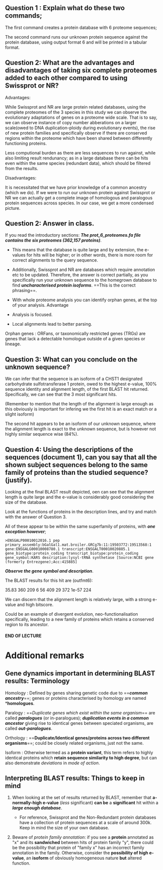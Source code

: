 ## Question 1 : Explain what do these two commands;

The first command creates a protein database with 6 proteome sequences;

The second command runs our unknown protein sequence against the protein database, using output format 6 and will be printed in a tabular format.

## Question 2: What are the advantages and disadvantages of taking six complete proteomes added to each other compared to using Swissprot or NR?

Advantages: 

While Swissprot and NR are large protein related databases, using the complete proteomes of the 3 species in this study we can observe the evolutionary adaptations of genes on a proteome wide scale. That is to say, we can observe instance of copy number abberations on a larger scale(owed to DNA duplication-ploidy during evolutionary events), the rise of new protein families and specifically observe if there are conserved regions within the proteome which have been shared between differently functioning proteins.

Less computional burden as there are less sequences to run against, while also limiting result rendunancy; as in a large database there can be hits even within the same species (redundant data), which should be filtered from the results.

Disadvantages: 

It is necessitated that we have prior knowledge of a common ancestry (which we do). If we were to run our unknown protein against Swissprot or NR we can actually get a complete image of homologous and paralogous protein sequences across species. In our case, we get a more condensed picture.

## Question 2: Answer in class.

If you read the introductory sections: ***The prot_6_proteomes.fa file contains the six proteomes (362,157 proteins)***.

- This means that the database is quite large and by extension, the e-values for hits will be higher; or in other words, there is more room for correct alignments to the query sequence.

- Additionally, Swissprot and NR are databases which require annotation etc to be updated. Therefore, the answer is correct partially, as you specifically run your unknown sequence to the homegrown database to find ***uncharacterised protein isoforms***. ==This is the correct phrasing==.

- With whole proteome analysis you can identify orphan genes, at the top of your analysis. Advantage

- Analysis is focused. 

- Local alignments lead to better parsing. 

Orphan genes
: ORFans, or taxonomically restricted genes (TRGs) are genes that lack a detectable homologue outside of a given species or lineage.

## Question 3: What can you conclude on the unknown sequence?

We can infer that the sequence is an isoform of a CHST1 designated carbohydrate sulfotransferase 1 protein, owed to the highest e-value, 100% sequence identity and alignment length, of the first BLAST hit returned. Specifically, we can see that the 3 most significant hits.

(Remember to mention that the length of the alignment is large enough as this obviously is important for infering we the first hit is an exact match or a slight isoform)

The second hit appears to be an isoform of our unknown sequence, where the alignment length is exact to the unknown sequence, but is however not highly similar sequence wise (84%).

## Question 4: Using the descriptions of the sequences (document 1), can you say that all the shown subject sequences belong to the same family of proteins than the studied sequence? (justify).

Looking at the final BLAST result depicted, oen can see that the alignment length is quite large and the e-value is considerably good considering the size of the database.

Look at the functions of proteins in the description lines, and try and match with the answer of Question 3.

All of these appear to be within the same superfamily of proteins, with ***one exception however***;

`>ENSGALP00010012016.1 pep primary_assembly:bGalGal1.mat.broiler.GRCg7b:11:19503772:19513568:1 gene:ENSGALG00010008780.1 transcript:ENSGALT00010020885.1 gene_biotype:protein_coding transcript_biotype:protein_coding gene_symbol:KARS description:lysyl-tRNA synthetase [Source:NCBI gene (formerly Entrezgene);Acc:415885]`

***Observe the gene symbol and description***.

The BLAST results for this hit are (outfmt6):

35.83 360 209 6 56 409 29 372 1e-57 224

We can discern that the alignment length is relatively large, with a strong e-value and high bitscore.

Could be an example of divergent evolution, neo-functionalisation specifically, leading to a new family of proteins which retains a conserved region to its ancestor. 

#### END OF LECTURE

# Additional remarks

## Gene dynamics important in determining BLAST results: Terminology

Homology
: Defined by genes sharing genetic code due to ==***common ancestry***==; genes or proteins characterised by homology are named ***homologues**.

Paralogy
: ==*Duplicate genes which exist within the same organism*== are called ***paralogues*** (or in-paralogues); ***duplication events in a common ancestor*** giving rise to identical genes between speciated organisms, are called ***out-paralogues***.

Orthology
: ==**Duplicate/Identical genes/proteins across two different organisms**==; could be closely related organisms, just not the same.

Isoform
: Otherwise termed as a **protein variant**, this term refers to highly identical proteins which **retain sequence similarity to high degree**, but can also demonstrate *deviations* in *mode of action*.

## Interpreting BLAST results: Things to keep in mind

1. When looking at the set of results returned by BLAST, remember that **a-normally-high e-value** (*less* significant) **can be** a **significant** hit within a ***large enough database***. 
    - For reference, Swissprot and the Non-Redundant protein databases have a collection of protein sequences at a scale of around 300k. Keep in mind the size of your own database.

2. Beware of *protein family annotation*: if you see a **protein** annotated as "x" and its **sandwiched** between hits of protein family "y", there could be the possibility that protein of "family x" has an incorrect family annotation in the family. Otherwise, consider the **possibility of high e-value**, an **isoform** of obviously homogeneous nature **but** altered function.
